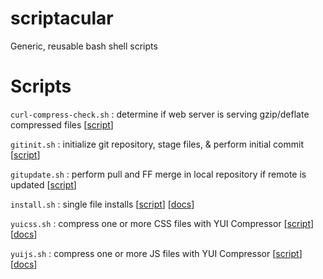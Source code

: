 scriptacular
============

Generic, reusable bash shell scripts

# Scripts
`curl-compress-check.sh` : determine if web server is serving gzip/deflate compressed files [[script](https://github.com/chrissimpkins/scriptacular/blob/master/network/curl-compress-check.sh)]

`gitinit.sh` : initialize git repository, stage files, & perform initial commit [[script](http://github.com/chrissimpkins/scriptacular/blob/master/version-control/gitinit.sh)]

`gitupdate.sh` : perform pull and FF merge in local repository if remote is updated [[script](https://github.com/chrissimpkins/scriptacular/blob/master/version-control/gitupdate.sh)]

`install.sh` : single file installs [[script](https://github.com/chrissimpkins/scriptacular/blob/master/install/install.sh)] [[docs](http://sweetme.at/2013/09/17/a-generic-reusable-install-shell-script-that-you-can-modify-for-your-projects/)]

`yuicss.sh` : compress one or more CSS files with YUI Compressor [[script](https://github.com/chrissimpkins/scriptacular/blob/master/compress/yuicss.sh)] [[docs](http://sweetme.at/2013/09/24/compress-an-entire-directory-of-css-files/)]

`yuijs.sh` : compress one or more JS files with YUI Compressor [[script](https://github.com/chrissimpkins/scriptacular/blob/master/compress/yuijs.sh)] [[docs](http://sweetme.at/2013/09/19/compress-and-obfuscate-your-javascript-with-this-yui-compressor-script/)]
